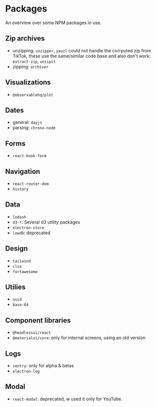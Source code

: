 # Packages

An overview over some NPM packages in use.

## Zip archives

- unzipping: `unzipper`, `yauzl` could not handle the corrputed zip from TikTok, these use the same/similar code base and also don't work: `extract-zip`, `unzipit`
- zipping: `archiver`

## Visualizations

- `@observablehq/plot`

## Dates

- general: `dayjs`
- parsing: `chrono-node`

## Forms

- `react-hook-form`

## Navigation

- `react-router-dom`
- `history`

## Data

- `lodash`
- `d3-*`: Several d3 utility packages
- `electron-store`
- `lowdb`: deprecated

## Design

- `tailwind`
- `clsx`
- `fortawesome`

## Utilies

- `uuid`
- `base-64`

## Component libraries

- `@headlessui/react`
- `@materialui/core`: only for internal screens, using an old version

## Logs

- `sentry`: only for alpha & betas
- `electron-log`

## Modal

- `react-modal`: deprecated, w used it only for YouTube.
